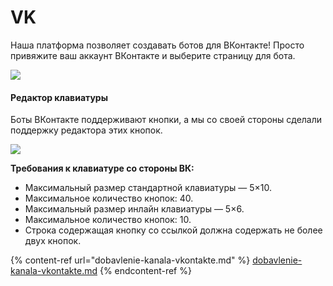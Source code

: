 # VK

Наша платформа позволяет создавать ботов для ВКонтакте! Просто привяжите ваш аккаунт ВКонтакте и выберите страницу для бота.

![](../../../.gitbook/assets/gt1edNV9W6g.jpg)

#### Редактор клавиатуры

Боты ВКонтакте поддерживают кнопки, а мы со своей стороны сделали поддержку редактора этих кнопок.

![](../../../.gitbook/assets/bi2T6icv6xQ.jpg)



**Требования к клавиатуре со стороны ВК:**

* Максимальный размер стандартной клавиатуры — 5×10.&#x20;
* Максимальное количество кнопок: 40.
* Максимальный размер инлайн клавиатуры — 5×6.&#x20;
* Максимальное количество кнопок: 10.
* Строка содержащая кнопку со ссылкой должна содержать не более двух кнопок.

{% content-ref url="dobavlenie-kanala-vkontakte.md" %}
[dobavlenie-kanala-vkontakte.md](dobavlenie-kanala-vkontakte.md)
{% endcontent-ref %}
